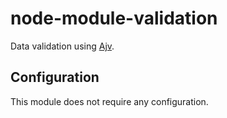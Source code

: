 # node-module-validation

Data validation using [Ajv](https://github.com/epoberezkin/ajv).

## Configuration

This module does not require any configuration.
